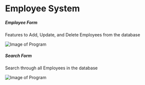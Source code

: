 # Employee System 

##### Employee Form
 Features to Add, Update, and Delete Employees from the database
 
![Image of Program](https://raw.githubusercontent.com/mrbru3/SkillsCompSQLexcercise/master/SQLWindowsForm/EmployeeSystemV2/EmployeeForm.png)
##### Search Form
Search through all Employees in the database

![Image of Program](https://raw.githubusercontent.com/mrbru3/SkillsCompSQLexcercise/master/SQLWindowsForm/EmployeeSystemV2/SearchEmployee.png)


